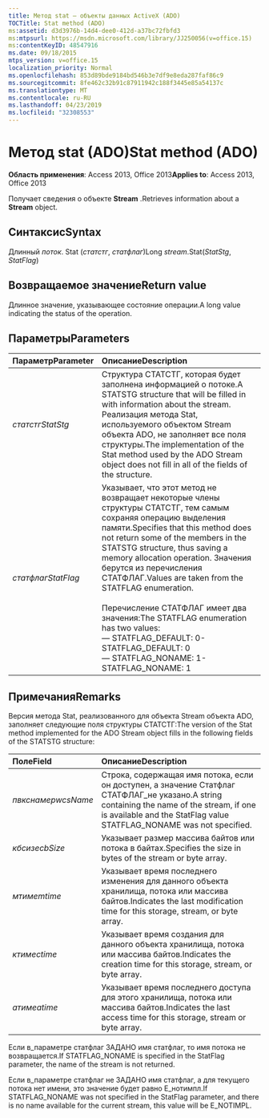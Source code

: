 ```yaml
---
title: Метод stat — объекты данных ActiveX (ADO)
TOCTitle: Stat method (ADO)
ms:assetid: d3d3976b-14d4-dee0-412d-a37bc72fbfd3
ms:mtpsurl: https://msdn.microsoft.com/library/JJ250056(v=office.15)
ms:contentKeyID: 48547916
ms.date: 09/18/2015
mtps_version: v=office.15
localization_priority: Normal
ms.openlocfilehash: 853d89bde9184bd546b3e7df9e8eda287faf86c9
ms.sourcegitcommit: 8fe462c32b91c87911942c188f3445e85a54137c
ms.translationtype: MT
ms.contentlocale: ru-RU
ms.lasthandoff: 04/23/2019
ms.locfileid: "32308553"
---
```

# <a name="stat-method-ado"></a><span data-ttu-id="f3711-102">Метод stat (ADO)</span><span class="sxs-lookup"><span data-stu-id="f3711-102">Stat method (ADO)</span></span>

<span data-ttu-id="f3711-103">**Область применения**: Access 2013, Office 2013</span><span class="sxs-lookup"><span data-stu-id="f3711-103">**Applies to**: Access 2013, Office 2013</span></span>

<span data-ttu-id="f3711-104">Получает сведения о объекте **Stream** .</span><span class="sxs-lookup"><span data-stu-id="f3711-104">Retrieves information about a **Stream** object.</span></span>

## <a name="syntax"></a><span data-ttu-id="f3711-105">Синтаксис</span><span class="sxs-lookup"><span data-stu-id="f3711-105">Syntax</span></span>

<span data-ttu-id="f3711-106">Длинный *поток*. Stat (*статстг*, *статфлаг*)</span><span class="sxs-lookup"><span data-stu-id="f3711-106">Long *stream*.Stat(*StatStg*, *StatFlag*)</span></span>

## <a name="return-value"></a><span data-ttu-id="f3711-107">Возвращаемое значение</span><span class="sxs-lookup"><span data-stu-id="f3711-107">Return value</span></span>

<span data-ttu-id="f3711-108">Длинное значение, указывающее состояние операции.</span><span class="sxs-lookup"><span data-stu-id="f3711-108">A long value indicating the status of the operation.</span></span>

## <a name="parameters"></a><span data-ttu-id="f3711-109">Параметры</span><span class="sxs-lookup"><span data-stu-id="f3711-109">Parameters</span></span>

|<span data-ttu-id="f3711-110">Параметр</span><span class="sxs-lookup"><span data-stu-id="f3711-110">Parameter</span></span>|<span data-ttu-id="f3711-111">Описание</span><span class="sxs-lookup"><span data-stu-id="f3711-111">Description</span></span>|
|:--------|:----------|
|<span data-ttu-id="f3711-112">*статстг*</span><span class="sxs-lookup"><span data-stu-id="f3711-112">*StatStg*</span></span> |<span data-ttu-id="f3711-113">Структура СТАТСТГ, которая будет заполнена информацией о потоке.</span><span class="sxs-lookup"><span data-stu-id="f3711-113">A STATSTG structure that will be filled in with information about the stream.</span></span> <span data-ttu-id="f3711-114">Реализация метода Stat, используемого объектом Stream объекта ADO, не заполняет все поля структуры.</span><span class="sxs-lookup"><span data-stu-id="f3711-114">The implementation of the Stat method used by the ADO Stream object does not fill in all of the fields of the structure.</span></span>|
|<span data-ttu-id="f3711-115">*статфлаг*</span><span class="sxs-lookup"><span data-stu-id="f3711-115">*StatFlag*</span></span> |<span data-ttu-id="f3711-116">Указывает, что этот метод не возвращает некоторые члены структуры СТАТСТГ, тем самым сохраняя операцию выделения памяти.</span><span class="sxs-lookup"><span data-stu-id="f3711-116">Specifies that this method does not return some of the members in the STATSTG structure, thus saving a memory allocation operation.</span></span> <span data-ttu-id="f3711-117">Значения берутся из перечисления СТАТФЛАГ.</span><span class="sxs-lookup"><span data-stu-id="f3711-117">Values are taken from the STATFLAG enumeration.</span></span><br/><br/><span data-ttu-id="f3711-118">Перечисление СТАТФЛАГ имеет два значения:</span><span class="sxs-lookup"><span data-stu-id="f3711-118">The STATFLAG enumeration has two values:</span></span><br/><span data-ttu-id="f3711-119">— STATFLAG_DEFAULT: 0</span><span class="sxs-lookup"><span data-stu-id="f3711-119">- STATFLAG_DEFAULT: 0</span></span><br/><span data-ttu-id="f3711-120">— STATFLAG_NONAME: 1</span><span class="sxs-lookup"><span data-stu-id="f3711-120">- STATFLAG_NONAME: 1</span></span> |


## <a name="remarks"></a><span data-ttu-id="f3711-121">Примечания</span><span class="sxs-lookup"><span data-stu-id="f3711-121">Remarks</span></span>

<span data-ttu-id="f3711-122">Версия метода Stat, реализованного для объекта Stream объекта ADO, заполняет следующие поля структуры СТАТСТГ:</span><span class="sxs-lookup"><span data-stu-id="f3711-122">The version of the Stat method implemented for the ADO Stream object fills in the following fields of the STATSTG structure:</span></span>

|<span data-ttu-id="f3711-123">Поле</span><span class="sxs-lookup"><span data-stu-id="f3711-123">Field</span></span>|<span data-ttu-id="f3711-124">Описание</span><span class="sxs-lookup"><span data-stu-id="f3711-124">Description</span></span>|
|:--------|:----------|
|<span data-ttu-id="f3711-125">*пвкснаме*</span><span class="sxs-lookup"><span data-stu-id="f3711-125">*pwcsName*</span></span> |<span data-ttu-id="f3711-126">Строка, содержащая имя потока, если он доступен, а значение Статфлаг СТАТФЛАГ\_не указано.</span><span class="sxs-lookup"><span data-stu-id="f3711-126">A string containing the name of the stream, if one is available and the StatFlag value STATFLAG\_NONAME was not specified.</span></span>|
|<span data-ttu-id="f3711-127">*кбсизе*</span><span class="sxs-lookup"><span data-stu-id="f3711-127">*cbSize*</span></span> |<span data-ttu-id="f3711-128">Указывает размер массива байтов или потока в байтах.</span><span class="sxs-lookup"><span data-stu-id="f3711-128">Specifies the size in bytes of the stream or byte array.</span></span>|
|<span data-ttu-id="f3711-129">*мтиме*</span><span class="sxs-lookup"><span data-stu-id="f3711-129">*mtime*</span></span> |<span data-ttu-id="f3711-130">Указывает время последнего изменения для данного объекта хранилища, потока или массива байтов.</span><span class="sxs-lookup"><span data-stu-id="f3711-130">Indicates the last modification time for this storage, stream, or byte array.</span></span>|
|<span data-ttu-id="f3711-131">*ктиме*</span><span class="sxs-lookup"><span data-stu-id="f3711-131">*ctime*</span></span> |<span data-ttu-id="f3711-132">Указывает время создания для данного объекта хранилища, потока или массива байтов.</span><span class="sxs-lookup"><span data-stu-id="f3711-132">Indicates the creation time for this storage, stream, or byte array.</span></span>|
|<span data-ttu-id="f3711-133">*атиме*</span><span class="sxs-lookup"><span data-stu-id="f3711-133">*atime*</span></span> |<span data-ttu-id="f3711-134">Указывает время последнего доступа для этого хранилища, потока или массива байтов.</span><span class="sxs-lookup"><span data-stu-id="f3711-134">Indicates the last access time for this storage, stream or byte array.</span></span>|

<span data-ttu-id="f3711-135">Если в\_параметре статфлаг ЗАДАНО имя статфлаг, то имя потока не возвращается.</span><span class="sxs-lookup"><span data-stu-id="f3711-135">If STATFLAG\_NONAME is specified in the StatFlag parameter, the name of the stream is not returned.</span></span>

<span data-ttu-id="f3711-136">Если в\_параметре статфлаг не ЗАДАНО имя статфлаг, а для текущего потока нет имени, это значение будет равно E\_нотимпл.</span><span class="sxs-lookup"><span data-stu-id="f3711-136">If STATFLAG\_NONAME was not specified in the StatFlag parameter, and there is no name available for the current stream, this value will be E\_NOTIMPL.</span></span>

